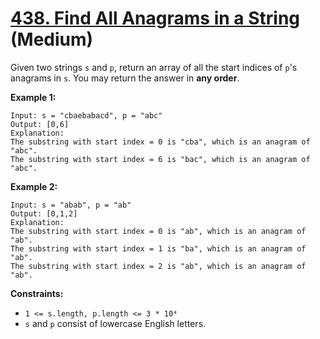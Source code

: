 # [438. Find All Anagrams in a String][link] (Medium)

[link]: https://leetcode.com/problems/find-all-anagrams-in-a-string/

Given two strings `s` and `p`, return an array of all the start indices of `p`'s anagrams in `s`.
You may return the answer in **any order**.

**Example 1:**

```
Input: s = "cbaebabacd", p = "abc"
Output: [0,6]
Explanation:
The substring with start index = 0 is "cba", which is an anagram of "abc".
The substring with start index = 6 is "bac", which is an anagram of "abc".
```

**Example 2:**

```
Input: s = "abab", p = "ab"
Output: [0,1,2]
Explanation:
The substring with start index = 0 is "ab", which is an anagram of "ab".
The substring with start index = 1 is "ba", which is an anagram of "ab".
The substring with start index = 2 is "ab", which is an anagram of "ab".
```

**Constraints:**

- `1 <= s.length, p.length <= 3 * 10⁴`
- `s` and `p` consist of lowercase English letters.
